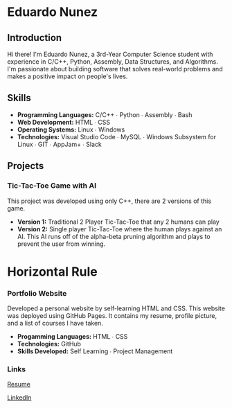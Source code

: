 # Eduardo Nunez

## Introduction

Hi there! I'm Eduardo Nunez, a 3rd-Year Computer Science student with experience in C/C++, Python, Assembly, Data Structures, and Algorithms. I'm passionate about building software that solves real-world problems and makes a positive impact on people's lives.

## Skills

- **Programming Languages:** C/C++ ∙ Python ∙ Assembly ∙ Bash
- **Web Development:** HTML ∙ CSS
- **Operating Systems:** Linux ∙ Windows
- **Technologies:** Visual Studio Code ∙ MySQL ∙ Windows Subsystem for Linux ∙ GIT ∙ AppJam+ ∙
 Slack

## Projects

### Tic-Tac-Toe Game with AI 

This project was developed using only C++, there are 2 versions of this game. 
- **Version 1:** Traditional 2 Player Tic-Tac-Toe that any 2 humans can play
- **Version 2:** Single player Tic-Tac-Toe where the human plays against an AI. This AI runs off of the alpha-beta pruning algorithm and plays to prevent the user from winning. 

# Horizontal Rule

### Portfolio Website

Developed a personal website by self-learning HTML and CSS. This website was deployed using GitHub Pages. It contains my resume, profile picture, and a list of courses I have taken.
- **Progamming Languages:** HTML ∙ CSS
- **Technologies:** GitHub
- **Skills Developed:** Self Learning ∙ Project Management

### Links 
[Resume](https://github.com/eddayyy/eddayyy/blob/main/EduardoNunez_resume.pdf)

[LinkedIn](https://www.linkedin.com/in/eduardong/)
